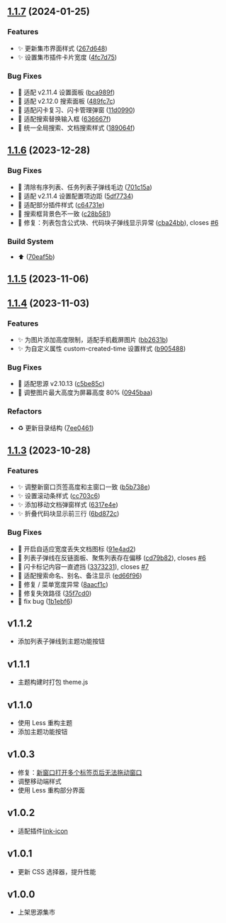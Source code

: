 

## [1.1.7](https://github.com/mdzz2048/Lite/compare/v1.1.6...v1.1.7) (2024-01-25)


### Features

* :sparkles: 更新集市界面样式 ([267d648](https://github.com/mdzz2048/Lite/commit/267d648e9bed68b3014d164876ae4d058ffc4f3f))
* :sparkles: 设置集市插件卡片宽度 ([4fc7d75](https://github.com/mdzz2048/Lite/commit/4fc7d75eef75d7cda553d9e437b11032a7241a79))


### Bug Fixes

* :bug: 适配 v2.11.4 设置面板 ([bca989f](https://github.com/mdzz2048/Lite/commit/bca989f1eb5dfc0ab5887d78b4cc34472d12cd09))
* :bug: 适配 v2.12.0 搜索面板 ([489fc7c](https://github.com/mdzz2048/Lite/commit/489fc7c4fbc11a612d05c5e4d50d50e7254c174c))
* :bug: 适配闪卡复习、闪卡管理弹窗 ([11d0990](https://github.com/mdzz2048/Lite/commit/11d0990aab17440f7780f3a5a40f6f477727da6a))
* :bug: 适配搜索替换输入框 ([636667f](https://github.com/mdzz2048/Lite/commit/636667f7c76cf6748123a6d5d3361c92ba95382d))
* :bug: 统一全局搜索、文档搜索样式 ([189064f](https://github.com/mdzz2048/Lite/commit/189064f9b5cd31465d9063d3d020d3a5a9557237))

## [1.1.6](https://github.com/mdzz2048/Lite/compare/v1.1.5...v1.1.6) (2023-12-28)


### Bug Fixes

* :bug: 清除有序列表、任务列表子弹线毛边 ([701c15a](https://github.com/mdzz2048/Lite/commit/701c15ad258199a16b3e578c213fc0ebfe96c288))
* :bug: 适配 v2.11.4 设置配置项边距 ([5df7734](https://github.com/mdzz2048/Lite/commit/5df773416ae6991883d4a699c55136fb77dfb739))
* :bug: 适配部分插件样式 ([c64731e](https://github.com/mdzz2048/Lite/commit/c64731ed87f744b88fa3682d1c0391a45a65ccab))
* :bug: 搜索框背景色不一致 ([c28b581](https://github.com/mdzz2048/Lite/commit/c28b581b745c31a10e2ea5ebe34867ee5e424ffc))
* :bug: 修复：列表包含公式块、代码块子弹线显示异常 ([cba24bb](https://github.com/mdzz2048/Lite/commit/cba24bb88fdbcb43a559fc9246e4afeb33896ced)), closes [#6](https://github.com/mdzz2048/Lite/issues/6)


### Build System

* :arrow_up: ([70eaf5b](https://github.com/mdzz2048/Lite/commit/70eaf5bb7d026940d3135a83c888442762fd9507))

## [1.1.5](https://github.com/mdzz2048/Lite/compare/v1.1.4...v1.1.5) (2023-11-06)

## [1.1.4](https://github.com/mdzz2048/Lite/compare/v1.1.2...v1.1.4) (2023-11-03)


### Features

* :sparkles: 为图片添加高度限制，适配手机截屏图片 ([bb2631b](https://github.com/mdzz2048/Lite/commit/bb2631bbb6bc38e1a6580d36dd21cc76e92cffa3))
* :sparkles: 为自定义属性 custom-created-time 设置样式 ([b905488](https://github.com/mdzz2048/Lite/commit/b905488e0d1a9d2ebd905aa3ecf749cb031f0472))


### Bug Fixes

* :bug: 适配思源 v2.10.13 ([c5be85c](https://github.com/mdzz2048/Lite/commit/c5be85cb240deb2002400f4ef64bb3e4db4cace3))
* :bug: 调整图片最大高度为屏幕高度 80% ([0945baa](https://github.com/mdzz2048/Lite/commit/0945baa07f33d3c9d4add30fd93ed4b7f39a7013))


### Refactors

* :recycle: 更新目录结构 ([7ee0461](https://github.com/mdzz2048/Lite/commit/7ee04619676f083f5cde7a403ce9c8719845ad9d))

## [1.1.3](https://github.com/mdzz2048/Lite/compare/v1.1.2...v1.1.3) (2023-10-28)


### Features

* :sparkles: 调整新窗口页签高度和主窗口一致 ([b5b738e](https://github.com/mdzz2048/Lite/commit/b5b738eda9d6610099d278607effa2f2b94b84be))
* :sparkles: 设置滚动条样式 ([cc703c6](https://github.com/mdzz2048/Lite/commit/cc703c632c6fc1fbf0fb3542d74b89e9cb92388d))
* :sparkles: 添加移动文档弹窗样式 ([6317e4e](https://github.com/mdzz2048/Lite/commit/6317e4e127b1f108b8b5eac9139e69b7ed58430e))
* :sparkles: 折叠代码块显示前三行 ([6bd872c](https://github.com/mdzz2048/Lite/commit/6bd872c1476c1de5dc0b7c5cbd63dd03ba071f2f))


### Bug Fixes

* :bug: 开启自适应宽度丢失文档图标 ([91e4ad2](https://github.com/mdzz2048/Lite/commit/91e4ad21e28e0ead110957f59ff6784dc7a2abb8))
* :bug: 列表子弹线在反链面板、聚焦列表存在偏移 ([cd79b82](https://github.com/mdzz2048/Lite/commit/cd79b82edd5bb9f20840a1af25d472f0f2f44d35)), closes [#6](https://github.com/mdzz2048/Lite/issues/6)
* :bug: 闪卡标记内容一直遮挡 ([3373231](https://github.com/mdzz2048/Lite/commit/3373231cb92dba09ec3d9483a980691624d2957c)), closes [#7](https://github.com/mdzz2048/Lite/issues/7)
* :bug: 适配搜索命名、别名、备注显示 ([ed66f96](https://github.com/mdzz2048/Lite/commit/ed66f96d5c5c53e335c652c69698c6a832c1f236))
* :bug: 修复 / 菜单宽度异常 ([8aacf1c](https://github.com/mdzz2048/Lite/commit/8aacf1c8664f095c23c0b040436ee6f198d2dad8))
* :bug: 修复失效路径 ([35f7cd0](https://github.com/mdzz2048/Lite/commit/35f7cd02872139e777982d2e99e901b216c2f21b))
* :bug: fix bug ([1b1ebf6](https://github.com/mdzz2048/Lite/commit/1b1ebf644ddde4efc20dc27b7b5b3fff58a74ed2))

## v1.1.2
- 添加列表子弹线到主题功能按钮

## v1.1.1
- 主题构建时打包 theme.js

## v1.1.0
- 使用 Less 重构主题
- 添加主题功能按钮

## v1.0.3
- 修复：[新窗口打开多个标签页后无法拖动窗口](https://github.com/mdzz2048/Lite/issues/4)
- 调整移动端样式
- 使用 Less 重构部分界面

## v1.0.2
- 适配插件[link-icon](https://github.com/chenshinshi/link-icon)

## v1.0.1
- 更新 CSS 选择器，提升性能

## v1.0.0

- 上架思源集市